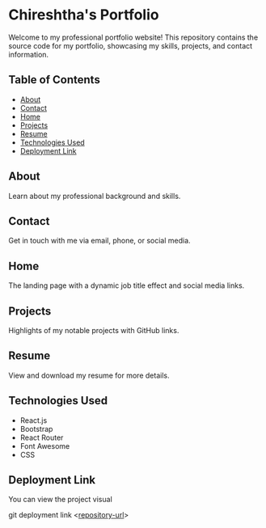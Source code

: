 # Chireshtha's Portfolio

Welcome to my professional portfolio website! This repository contains the source code for my portfolio, showcasing my skills, projects, and contact information.

## Table of Contents

- [About](#about)
- [Contact](#contact)
- [Home](#home)
- [Projects](#projects)
- [Resume](#resume)
- [Technologies Used](#technologies-used)
- [Deployment Link](#deployment-link)

## About

Learn about my professional background and skills.

## Contact

Get in touch with me via email, phone, or social media.

## Home

The landing page with a dynamic job title effect and social media links.

## Projects

Highlights of my notable projects with GitHub links.

## Resume

View and download my resume for more details.

## Technologies Used

- React.js
- Bootstrap
- React Router
- Font Awesome
- CSS

## Deployment Link

You can view the project visual

git deployment link <[repository-url]( https://chireshtha.github.io/Portfolio/ )>  
